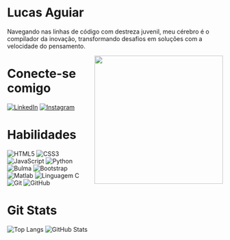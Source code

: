 
# Lucas Aguiar

Navegando nas linhas de código com destreza juvenil, meu cérebro é o compilador da inovação, transformando desafios em soluções com a velocidade do pensamento.

<img align="right" width="300" src="https://global.discourse-cdn.com/nubank/original/4X/7/a/a/7aa1c6d6b121fffe849a7c3313c7f22036df184c.gif?fit=1281%2C716&ssl=1" />

# Conecte-se comigo
[![LinkedIn](https://img.shields.io/badge/LinkedIn-000?style=for-the-badge&logo=linkedin&logoColor=0E76A8)](https://www.linkedin.com/in/lucas-aguiar-2363b2168/)
[![Instagram](https://img.shields.io/badge/Instagram-000?style=for-the-badge&logo=instagram)](https://www.instagram.com/lucas.aguiarr/)


# Habilidades
![HTML5](https://img.shields.io/badge/HTML5-000?style=for-the-badge&logo=html5)
![CSS3](https://img.shields.io/badge/CSS3-000?style=for-the-badge&logo=css3&logoColor=264CE4)
![JavaScript](https://img.shields.io/badge/JavaScript-000?style=for-the-badge&logo=javascript)
![Python](https://img.shields.io/badge/Python-000?style=for-the-badge&logo=python)
![Bulma](https://img.shields.io/badge/Bulma-000?style=for-the-badge&logo=bulma)
![Bootstrap](https://img.shields.io/badge/Bootstrap-000?style=for-the-badge&logo=bootstrap)
![Matlab](https://img.shields.io/badge/Matlab-000?style=for-the-badge&logo=Matlab)
![Linguagem C](https://img.shields.io/badge/Linguagem_C-000?style=for-the-badge&logo=C)
![Git](https://img.shields.io/badge/Git-000?style=for-the-badge&logo=Git)
![GitHub](https://img.shields.io/badge/Git-000?style=for-the-badge&logo=Github)

# Git Stats
![Top Langs](https://github-readme-stats-git-masterrstaa-rickstaa.vercel.app/api/top-langs/?username=Lucasaguiar008&bg_color=000&border_color=30A3DC&title_color=E94D5F&text_color=FFF)
![GitHub Stats](https://github-readme-stats.vercel.app/api?username=Lucasaguiar008&theme=transparent&bg_color=000&border_color=30A3DC&show_icons=true&icon_color=30A3DC&title_color=E94D5F&text_color=FFF)
